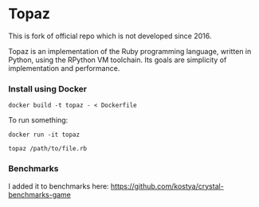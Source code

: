 Topaz
=====

This is fork of official repo which is not developed since 2016.

Topaz is an implementation of the Ruby programming language, written in Python,
using the RPython VM toolchain. Its goals are simplicity of implementation and
performance.

### Install using Docker

`docker build -t topaz - < Dockerfile`

To run something:

`docker run -it topaz`

`topaz /path/to/file.rb`

### Benchmarks

I added it to benchmarks here: https://github.com/kostya/crystal-benchmarks-game
